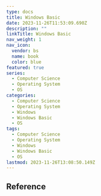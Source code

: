 ```yaml
---
type: docs
title: Windows Basic
date: 2023-11-26T11:53:09.690Z
description: ""
linkTitle: Windows Basic
nav_weight: 1
nav_icon:
  vendor: bs
  name: book
  color: blue
featured: true
series:
  - Computer Science
  - Operating System
  - OS
categories:
  - Computer Science
  - Operating System
  - Windows
  - Windows Basic
  - OS
tags:
  - Computer Science
  - Operating System
  - Windows
  - Windows Basic
  - OS
lastmod: 2023-11-26T13:08:50.149Z
---
```


## Reference
